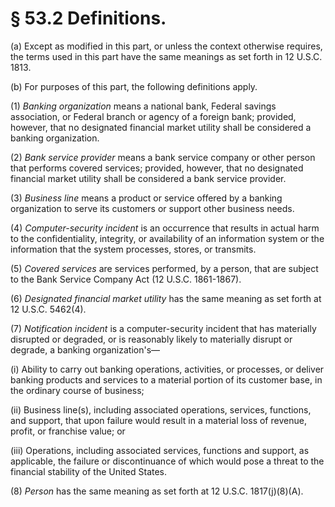 # § 53.2   Definitions.

(a) Except as modified in this part, or unless the context otherwise requires, the terms used in this part have the same meanings as set forth in 12 U.S.C. 1813.


(b) For purposes of this part, the following definitions apply.


(1) *Banking organization* means a national bank, Federal savings association, or Federal branch or agency of a foreign bank; provided, however, that no designated financial market utility shall be considered a banking organization.


(2) *Bank service provider* means a bank service company or other person that performs covered services; provided, however, that no designated financial market utility shall be considered a bank service provider.


(3) *Business line* means a product or service offered by a banking organization to serve its customers or support other business needs.


(4) *Computer-security incident* is an occurrence that results in actual harm to the confidentiality, integrity, or availability of an information system or the information that the system processes, stores, or transmits.


(5) *Covered services* are services performed, by a person, that are subject to the Bank Service Company Act (12 U.S.C. 1861-1867).


(6) *Designated financial market utility* has the same meaning as set forth at 12 U.S.C. 5462(4).


(7) *Notification incident* is a computer-security incident that has materially disrupted or degraded, or is reasonably likely to materially disrupt or degrade, a banking organization's—


(i) Ability to carry out banking operations, activities, or processes, or deliver banking products and services to a material portion of its customer base, in the ordinary course of business;


(ii) Business line(s), including associated operations, services, functions, and support, that upon failure would result in a material loss of revenue, profit, or franchise value; or


(iii) Operations, including associated services, functions and support, as applicable, the failure or discontinuance of which would pose a threat to the financial stability of the United States.


(8) *Person* has the same meaning as set forth at 12 U.S.C. 1817(j)(8)(A).





